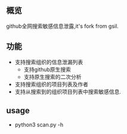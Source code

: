 ## 概览
github全网搜索敏感信息泄露,it's fork from gsil.

## 功能
* 支持搜索组织的信息泄漏列表
    * 支持github原生搜索
	* 支持原生搜索的二次分析
* 支持搜索组织的项目列表及作者
* 支持从搜索到的组织项目列表中搜索敏感信息.

## usage 
* python3 scan.py -h

